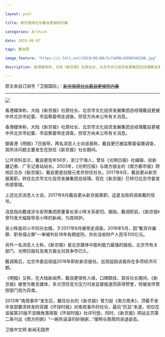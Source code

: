 ```yaml
---

layout: post

title: 新京报原社长戴自更被抓内幕

categories: Archive

date: 2019-06-07

tags: 戴自更

image_feature: "https://i.loli.net/2019/06/08/5cfa99bc6908345288.jpg"

description: 香港媒体称，大陆《新京报》社原社长、北京市文化投资发展集团总经理戴自更被中共北京市纪委、市监察委带走调查。但官方尚未公布有关消息。

---
```


原文来自订阅号「卫报国际」：~~[新京报原社长戴自更被抓内幕](https://mp.weixin.qq.com/s?__biz=MzUxMjg5ODE0OA==&mid=2247484214&idx=1&sn=fbd663f60bba4b9d52bf39380205a2d5)~~

---

![](https://i.loli.net/2019/06/08/5cfa99bc6908345288.jpg)

香港媒体称，大陆《新京报》社原社长、北京市文化投资发展集团总经理戴自更被中共北京市纪委、市监察委带走调查。但官方尚未公布有关消息。

香港媒体称，大陆《新京报》社原社长、北京市文化投资发展集团总经理戴自更被中共北京市纪委、市监察委带走调查。但官方尚未公布有关消息。

据香港《明报》7日报导，两名消息人士向该报称，戴自更已被监察委留置调查，其所涉问题主要发生在担任《新京报》社长期间。

公开资料显示，戴自更现年56岁，浙江宁海人，曾任《光明日报》社编辑、驻新疆记者、广东记者站站长。2003年，《光明日报》与南方报业的《南方都市报》跨地区合办《新京报》，戴自更是创报元老并担任社长。2017年8月，戴自更从新京报离职，转任北京市文化投资发展集团总经理。现在《新京报》已转归北京市委宣传部管辖。

上述北京消息人士说，2017年8月戴自更从新京报离职，这是当局将调查戴的信号。

消息指向戴或涉与安邦集团原董事长吴小晖关系密切。据指，戴调职前，《新京报》曾刊发大幅报导吴小晖的新闻，为其辩护。

吴小晖是邓小平的孙女婿，于2017年6月被带走调查。2018年5月，因“集资诈骗罪、职务侵占罪”一审被判处18年有期徒刑，并处没收财产人民币105亿元。

另外一名消息人士称，《新京报》是北京媒体中盈利能力最强的报纸，北京市有关部门、光明日报社及南方报业对其争夺已久。

戴调离后，北京市委巡视组2018年即赴新京报社。巡视组指该报存在多项经济问题。

《明报》又称，在大陆新闻界，戴自更很有人缘，口碑颇佳，其任社长期间，《新京报》被誉为敢言媒体，多次顶住官方压力刊发监督报道而获得赞誉，但被宣传管控部门视为异类。

2013年“南周事件”发生后，戴任社长的《新京报》曾力挺《南方周末》，顶着不发中宣部要求转发的官媒《环球时报》对南周事件的社论，最后“抗旨”未遂，但仅在该报第20版不显眼角落择取《环球时报》社评刊登。同时，《新京报》网站主页第二条刊出《南方的粥》“一碗热滚滚的砂锅粥…”摆明与南周同进退姿态。

卫报中文网 新闻无国界
